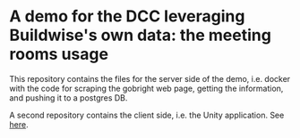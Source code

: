 # A demo for the DCC leveraging Buildwise's own data: the meeting rooms usage
This repository contains the files for the server side of the demo, i.e. docker with the code for scraping the gobright web page, getting the information, and pushing it to a postgres DB.

A second repository contains the client side, i.e. the Unity application. See [here](https://github.com/buildwise-be/Demo-DCC-MeetingRooms-client).
